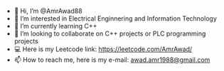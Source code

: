 - 👋 Hi, I’m @AmrAwad88
- 👀 I’m interested in Electrical Enginnering and Information Technology
- 🌱 I’m currently learning C++
- 💞️ I’m looking to collaborate on C++ projects or PLC programming projects
- :computer: Here is my Leetcode link: https://leetcode.com/AmrAwad/
- 📫 How to reach me, here is my e-mail: awad.amr1988@gmail.com

<!---
AmrAwad88/AmrAwad88 is a ✨ special ✨ repository because its `README.md` (this file) appears on your GitHub profile.
You can click the Preview link to take a look at your changes.
--->
